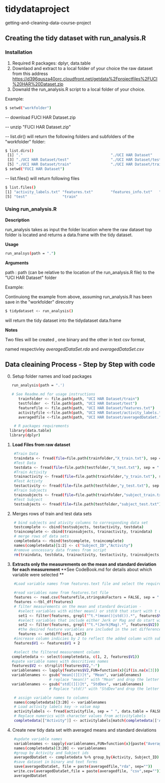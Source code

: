 # tidydataproject
getting-and-cleaning-data-course-project

## Creating the tidy dataset with run_analysis.R
### Installation
 1. Required R packages: dplyr, data.table
 2. Downlaod and extract to a local folder of your choice the raw dataset from this address
    https://d396qusza40orc.cloudfront.net/getdata%2Fprojectfiles%2FUCI%20HAR%20Dataset.zip
 3. Downald the run_analysis.R script to a local folder of your choice.
 
Example:
```sh
$ setwd("workfolder")
```
  -- download FUCI HAR Dataset.zip
  
  -- unzip "FUCI HAR Dataset.zip"
  
  -- list.dir() will return the following folders and subfolders of the "workfolder" folder:
  
```sh
$ list.dirs()
 [1] "."                                        "./UCI HAR Dataset"                       
 [3] "./UCI HAR Dataset/test"                   "./UCI HAR Dataset/test/Inertial Signals" 
 [5] "./UCI HAR Dataset/train"                  "./UCI HAR Dataset/train/Inertial Signals"
$ setwd("FUCI HAR Dataset")
```
   -- list.files() will return following files 
```sh
$ list.files()
[1] "activity_labels.txt" "features.txt"        "features_info.txt"   "README.txt"         
[5] "test"                "train"                                                          
```

### Using run_analysis.R
**Description** 

run_analysis takes as input the folder location where the raw dataset top folder is located and 
returns a data.frame with the tidy dataset. 

**Usage**
```sh
run_analsys(path = ".")
```

**Arguments**

path  : path (can be relative to the location of the run_analysis.R file) to the "UCI HAR Dataset" folder

Example: 

Continuiong the example from above, assuming run_analysis.R has been save in the "workfolder" direcotry
```sh
$ tidydataset <- run_analysis()
```
will return the tidy dataset into the tidydataset data.frame

**Notes**

Two files will be created , one binary and the other in text csv format,

named respectivley _averagedDataSet.rda_ and _averagedDataSet.csv_

## Data cleaining Process - Step by Step with code

 0. Setup folder names and load packages
```sh
   run_analysis(path = ".')
```
```sh
   # See Readme.md for usage instructions
      trainfolder <- file.path(path, "UCI HAR Dataset/train")
      testfolder  <- file.path(path, "UCI HAR Dataset/test")
      featurefile <- file.path(path, "UCI HAR Dataset/features.txt")
      activityfile <-file.path(path, "UCI HAR Dataset/activity_labels.txt")
      averagedfile <-file.path(path, "UCI HAR Dataset/averagedDataSet.")

    # R packages requirements
  library(data.table)
  library(dplyr)
```

 1. **Load Files from raw dataset**

```sh
    #Train Data
    traindata <- fread(file=file.path(trainfolder,"X_train.txt"), sep = " ", data.table = FALSE, header = FALSE)
    #Test Data
    testdata <- fread(file=file.path(testfolder,"X_test.txt"), sep = " ", data.table = FALSE, header = FALSE)
    #Train Activity
    trainactivity <- fread(file=file.path(trainfolder,"y_train.txt"), sep = " ", data.table = FALSE, header = FALSE)
    #Test Activty 
    testactivity <- fread(file=file.path(testfolder,"y_test.txt"), sep = " ", data.table = FALSE, header = FALSE)
    #Train Subjects
    trainsubjects <- fread(file=file.path(trainfolder,"subject_train.txt"), sep = " ", data.table = FALSE, header = FALSE)
    #Test Subject
    testsubjects <- fread(file=file.path(testfolder,"subject_test.txt"), sep = " ", data.table = FALSE, header = FALSE)
```
    
2.  Merges rows of train and test data sets

```sh
    # bind subjects and ativity columns to corresponding data set
    testcomplete <- cbind(testsubjects, testactivity, testdata)
    traincomplete <- cbind(trainsubjects, trainactivity, traindata)
    # merge rows of data sets
    completedata <- rbind(testcomplete, traincomplete)
    names(completedata)[1:2] <- c("Subject_ID","Activity")
    #remove unncessary data frames from script
    rm(traindata, testdata, trainactivity, testactivity, trainsubjects, testsubjects,testcomplete, traincomplete)    
```

3. **Extracts only the measurements on the mean and standard deviation for each measurement**
**See CodeBook.md for details about which variable were selected **

```sh
    #Load variable names from features.text file and select the requird subset of variables 
    
    #read variables name from features.txt file
    features <- read.csv(featurefile,stringsAsFactors = FALSE, sep = " ", header = FALSE)
    features <-tbl_df(features)
    # filter measurements on the mean and standard deviation - 
      #select variables with either mean() or std(0 that start with t only)
      set1 <- filter(features, grepl("^t.*(mean()|std()).*", features$V2))
      #select variables that include either Jerk or Mag and do start with t only
      set2 <- filter(features, grepl("^t.*(Jerk|Mag).*", features$V2))
      #the desired feature variables are included in the set difference between set1 and sets
      features <- setdiff(set1, set2)
    #increase column indicies by 2 to reflect the added column with subject ids and activity data
    features$V1 <- features$V1 + 2
 ```
 
 ```sh
     #select the filtered measurement column 
    completedata <- select(completedata, c(1, 2, features$V1))
    #upate variable names with descritives names
    features$V2 <- strsplit(features$V2,"-")
    variablenames <- lapply(features$V2,FUN=function(x){if(is.na(x[3])) paste(x[2], x[1],sep="") else paste(x[2], x[1], x[3],sep="")})
    variablenames <- gsub("mean[(][)]t", "Mean", variablenames)  
                     # replace "mean()" with "Mean" and drop the letter t in front just after mean()
    variablenames <- gsub("std[(][)]t", "StdDev", variablenames) 
                     # Replace "std()" with "StdDev"and drop the letter t in front just after std()
```

```sh
    # assign variable names to columns
    names(completedata)[3:20] <- variablenames
    # Load activity labels key -> value map
    activitylabels <- fread(activityfile, sep = " ", data.table = FALSE, header = FALSE)
    # Replace numerics with character values from activitylabels 
    completedata[["Activity"]] <- activitylabels[match(completedata[['Activity']], activitylabels[['V1']]), 'V2']
```

4. Create new tidy data set with averaged means and standard deviations 
```sh
    #update variable names
    variablenames <- sapply(variablenames,FUN=function(x){paste("Averaged", x,sep="")})
    names(completedata)[3:20] <- variablenames
    #group by Activity and Subject ids
    averagedDataSet <- completedata %>% group_by(Activity, Subject_ID) %>% summarise_all(funs(mean))
    #save dataset in binary and text forms
    save(averagedDataSet, file = paste(averagedfile,"rda", sep=""))
    write.csv(averagedDataSet,file = paste(averagedfile, "csv",sep=""))
    averagedDataSet
```


